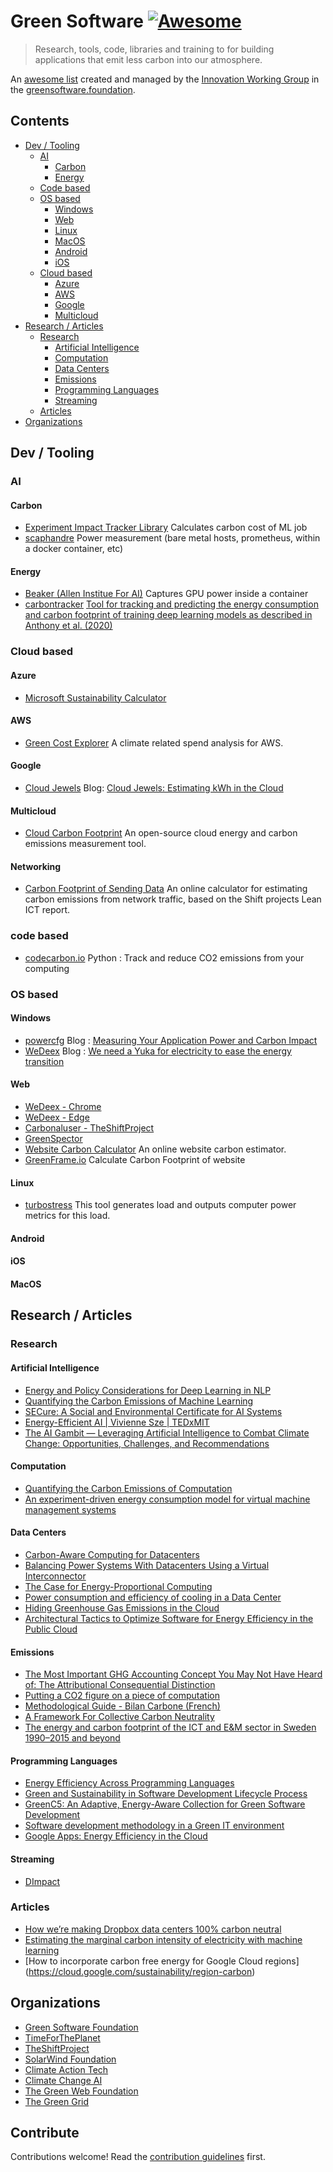 # Green Software [![Awesome](https://awesome.re/badge.svg)](https://awesome.re)

> Research, tools, code, libraries and training to for building applications that emit less carbon into our atmosphere.

An [awesome list](https://awesome.re) created and managed by the [Innovation Working Group](https://github.com/Green-Software-Foundation/innovation_wg) in the [greensoftware.foundation](https://greensoftware.foundation).

## Contents

- [Dev / Tooling](#dev--tooling)
    - [AI](#ai)
        - [Carbon](#carbon)
        - [Energy](#energy)
    - [Code based](#code-based)
    - [OS based](#os-based)
        - [Windows](#windows)
        - [Web](#web)
        - [Linux](#linux)
        - [MacOS](#macos)
        - [Android](#android)
        - [iOS](#ios)
    - [Cloud based](#cloud-based)
        - [Azure](#azure)
        - [AWS](#aws)
        - [Google](#google)
        - [Multicloud](#multicloud)
- [Research / Articles](#research--articles)
    - [Research](#research)
        - [Artificial Intelligence](#artificial-intelligence)
        - [Computation](#computation)
        - [Data Centers](#data-centers)
        - [Emissions](#emissions)
        - [Programming Languages](#programming-languages)
        - [Streaming](#streaming)  
    - [Articles](#articles)
- [Organizations](#organizations)

## Dev / Tooling

### AI

#### Carbon
- [Experiment Impact Tracker Library](https://github.com/Breakend/experiment-impact-tracker) Calculates carbon cost of ML job
- [scaphandre](https://github.com/hubblo-org/scaphandre) Power measurement (bare metal hosts, prometheus, within a docker container, etc)

#### Energy
- [Beaker (Allen Institue For AI)](https://beaker.org) Captures GPU power inside a container
- [carbontracker](https://github.com/lfwa/carbontracker) [Tool for tracking and predicting the energy consumption and carbon footprint of training deep learning models as described in Anthony et al. (2020)](https://arxiv.org/abs/2007.03051)

### Cloud based

#### Azure
- [Microsoft Sustainability Calculator](https://appsource.microsoft.com/en-us/product/power-bi/coi-sustainability.sustainability_dashboard)

#### AWS
- [Green Cost Explorer](https://github.com/thegreenwebfoundation/green-cost-explorer) A climate related spend analysis for AWS.

#### Google
- [Cloud Jewels](https://github.com/etsy/cloud-jewels)
  Blog: [Cloud Jewels: Estimating kWh in the Cloud](https://codeascraft.com/2020/04/23/cloud-jewels-estimating-kwh-in-the-cloud/)

#### Multicloud
- [Cloud Carbon Footprint](https://www.cloudcarbonfootprint.org/) An open-source cloud energy and carbon emissions measurement tool.

#### Networking
- [Carbon Footprint of Sending Data](https://observablehq.com/@mrchrisadams/carbon-footprint-of-sending-data-around) An online calculator for estimating carbon emissions from network traffic, based on the Shift projects Lean ICT report.

### code based
- [codecarbon.io](http://codecarbon.io/) Python : Track and reduce CO2 emissions from your computing

### OS based

#### Windows

- [powercfg](https://docs.microsoft.com/en-us/windows-hardware/design/device-experiences/powercfg-command-line-options) 
    Blog : [Measuring Your Application Power and Carbon Impact](https://devblogs.microsoft.com/sustainable-software/measuring-your-application-power-and-carbon-impact-part-1/)
- [WeDeex](https://github.com/Wedeex-DevTeam/WedeexApp)
    Blog : [We need a Yuka for electricity to ease the energy transition](https://devblogs.microsoft.com/sustainable-software/we-need-a-yuka-for-electricity-to-ease-the-energy-transition/)

#### Web
- [WeDeex - Chrome](https://chrome.google.com/webstore/detail/wedeex/ojlagggckhpedblhemgjhecbggnibale)
- [WeDeex - Edge](https://microsoftedge.microsoft.com/addons/detail/wedeex/jbocoolinibenmobjadejejdbanalfee)
- [Carbonaluser - TheShiftProject](https://chrome.google.com/webstore/detail/carbonalyser/oblfkaonopplpldppkjdhnlcmkhgbcok)
- [GreenSpector](http://mobile-efficiency-index.com/en/) 
- [Website Carbon Calculator](https://www.websitecarbon.com/) An online website carbon estimator. 
- [GreenFrame.io](https://greenframe.io/onePage) Calculate Carbon Footprint of website

#### Linux
- [turbostress](https://github.com/teads/turbostress) This tool generates load and outputs computer power metrics for this load.

#### Android

#### iOS

#### MacOS

## Research / Articles

### Research 

#### Artificial Intelligence
- [Energy and Policy Considerations for Deep Learning in NLP](https://arxiv.org/abs/1906.02243)
- [Quantifying the Carbon Emissions of Machine Learning](https://arxiv.org/abs/1910.09700)
- [SECure: A Social and Environmental Certificate for AI Systems](https://arxiv.org/abs/2006.06217)
- [Energy-Efficient AI | Vivienne Sze | TEDxMIT](https://www.youtube.com/watch?v=Y0XGSnRrWiU&ab_channel=TEDxTalks)
- [The AI Gambit — Leveraging Artificial Intelligence to Combat Climate Change: Opportunities, Challenges, and Recommendations](https://papers.ssrn.com/sol3/papers.cfm?abstract_id=3804983)

#### Computation
- [Quantifying the Carbon Emissions of Computation](https://arxiv.org/ftp/arxiv/papers/2007/2007.07610.pdf)
- [An experiment-driven energy consumption model for virtual machine management systems](https://hal.archives-ouvertes.fr/hal-01632962/document)

#### Data Centers
- [Carbon-Aware Computing for Datacenters](https://arxiv.org/abs/2106.11750)
- [Balancing Power Systems With Datacenters Using a Virtual Interconnector](https://ieeexplore.ieee.org/stamp/stamp.jsp?arnumber=7452537)
- [The Case for Energy-Proportional Computing](https://static.googleusercontent.com/media/research.google.com/en/us/pubs/archive/33387.pdf)
- [Power consumption and efficiency of cooling in a Data Center](https://ieeexplore.ieee.org/document/5697800)
- [Hiding Greenhouse Gas Emissions in the Cloud](https://www.nature.com/articles/s41558-020-0837-6)
- [Architectural Tactics to Optimize Software for Energy Efficiency in the Public Cloud](https://github.com/so-vos/thesis/blob/main/Thesis_Vos_2021.pdf)

#### Emissions
- [The Most Important GHG Accounting Concept You May Not Have Heard of: The Attributional Consequential Distinction](https://ghginstitute.org/2021/04/21/the-most-important-ghg-accounting-concept-you-may-not-have-heard-of-the-attributional-consequential-distinction/)
- [Putting a CO2 figure on a piece of computation](https://ieeexplore.ieee.org/document/6128960)
- [Methodological Guide - Bilan Carbone (French)](https://www.associationbilancarbone.fr/wp-content/uploads/2018/03/bilan-carbone-v8-guide-methodologique-final.pdf)
- [A Framework For Collective Carbon Neutrality](https://www.carbone4.com/wp-content/uploads/2020/05/Carbone-4-NZI-Guidelines-Executive-Summary-april-2020.pdf)
- [The energy and carbon footprint of the ICT and E&M sector in Sweden 1990–2015 and beyond](https://download.atlantis-press.com/article/25860385.pdf)

#### Programming Languages
- [Energy Efficiency Across Programming Languages](https://greenlab.di.uminho.pt/wp-content/uploads/2017/10/sleFinal.pdf)
- [Green and Sustainability in Software Development Lifecycle Process](https://www.intechopen.com/chapters/69865)
- [GreenC5: An Adaptive, Energy-Aware Collection for Green Software Development](https://digitalcommons.du.edu/cgi/viewcontent.cgi?article=2122&context=etd)
- [Software development methodology in a Green IT environment](https://tel.archives-ouvertes.fr/tel-01724069/document)
- [Google Apps: Energy Efficiency in the Cloud](https://static.googleusercontent.com/media/www.google.com/en//green/pdf/google-apps.pdf)

#### Streaming
- [DImpact](https://dimpact.org)

### Articles
- [How we’re making Dropbox data centers 100% carbon neutral](https://dropbox.tech/infrastructure/making-dropbox-data-centers-carbon-neutral)
- [Estimating the marginal carbon intensity of electricity with machine learning](https://www.tmrow.com/blog/marginal-carbon-intensity-of-electricity-with-machine-learning/)
- [How to incorporate carbon free energy for Google Cloud regions] (https://cloud.google.com/sustainability/region-carbon)

## Organizations
- [Green Software Foundation](https://greensoftware.foundation)
- [TimeForThePlanet](https://www.time-planet.com/fr)
- [TheShiftProject](https://theshiftproject.org/)
- [SolarWind Foundation](https://solarimpulse.com/)
- [Climate Action Tech ](https://climateaction.tech)
- [Climate Change AI](https://www.climatechange.ai/)
- [The Green Web Foundation](https://www.thegreenwebfoundation.org/)
- [The Green Grid](https://www.thegreengrid.org/)

## Contribute

Contributions welcome! Read the [contribution guidelines](contributing.md) first.
